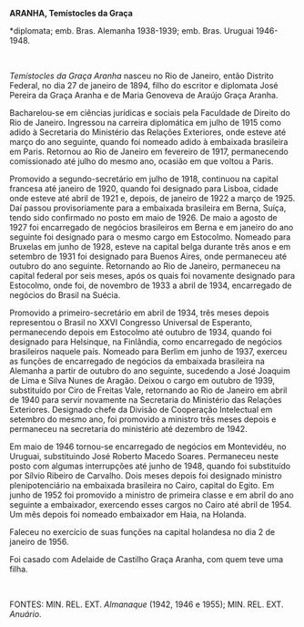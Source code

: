 **ARANHA, Temístocles da Graça**

\*diplomata; emb. Bras. Alemanha 1938-1939; emb. Bras. Uruguai
1946-1948.

 

*Temístocles da Graça Aranha* nasceu no Rio de Janeiro, então Distrito
Federal, no dia 27 de janeiro de 1894, filho do escritor e diplomata
José Pereira da Graça Aranha e de Maria Genoveva de Araújo Graça Aranha.

Bacharelou-se em ciências jurídicas e sociais pela Faculdade de Direito
do Rio de Janeiro. Ingressou na carreira diplomática em julho de 1915
como adido à Secretaria do Ministério das Relações Exteriores, onde
esteve até março do ano seguinte, quando foi nomeado adido à embaixada
brasileira em Paris. Retornou ao Rio de Janeiro em fevereiro de 1917,
permanecendo comissionado até julho do mesmo ano, ocasião em que voltou
a Paris.

Promovido a segundo-secretário em julho de 1918, continuou na capital
francesa até janeiro de 1920, quando foi designado para Lisboa, cidade
onde esteve até abril de 1921 e, depois, de janeiro de 1922 a março de
1925. Daí passou provisoriamente para a embaixada brasileira em Berna,
Suíça, tendo sido confirmado no posto em maio de 1926. De maio a agosto
de 1927 foi encarregado de negócios brasileiros em Berna e em janeiro do
ano seguinte foi designado para o mesmo cargo em Estocolmo. Nomeado para
Bruxelas em junho de 1928, esteve na capital belga durante três anos e
em setembro de 1931 foi designado para Buenos Aires, onde permaneceu até
outubro do ano seguinte. Retornando ao Rio de Janeiro, permaneceu na
capital federal por seis meses, após os quais foi novamente designado
para Estocolmo, onde foi, de novembro de 1933 a abril de 1934,
encarregado de negócios do Brasil na Suécia.

Promovido a primeiro-secretário em abril de 1934, três meses depois
representou o Brasil no XXVI Congresso Universal de Esperanto,
permanecendo depois em Estocolmo até outubro de 1934, quando foi
designado para Helsinque, na Finlândia, como encarregado de negócios
brasileiros naquele país. Nomeado para Berlim em junho de 1937, exerceu
as funções de encarregado de negócios da embaixada brasileira na
Alemanha a partir de outubro do ano seguinte, sucedendo a José Joaquim
de Lima e Silva Nunes de Aragão. Deixou o cargo em outubro de 1939,
substituído por Ciro de Freitas Vale, retornando ao Rio de Janeiro em
abril de 1940 para servir novamente na Secretaria do Ministério das
Relações Exteriores. Designado chefe da Divisão de Cooperação
Intelectual em setembro do mesmo ano, foi promovido a ministro três
meses depois e permaneceu na secretaria do ministério até dezembro de
1942.

Em maio de 1946 tornou-se encarregado de negócios em Montevidéu, no
Uruguai, substituindo José Roberto Macedo Soares. Permaneceu neste posto
com algumas interrupções até junho de 1948, quando foi substituído por
Sílvio Ribeiro de Carvalho. Dois meses depois foi designado ministro
plenipotenciário na embaixada brasileira no Cairo, capital do Egito. Em
junho de 1952 foi promovido a ministro de primeira classe e em abril do
ano seguinte a embaixador, exercendo esses cargos no Cairo até abril de
1954. Um mês depois foi nomeado embaixador em Haia, na Holanda.

Faleceu no exercício de suas funções na capital holandesa no dia 2 de
janeiro de 1956.

Foi casado com Adelaide de Castilho Graça Aranha, com quem teve uma
filha.

 

FONTES: MIN. REL. EXT. *Almanaque* (1942, 1946 e 1955); MIN. REL. EXT.
*Anuário*.

 
